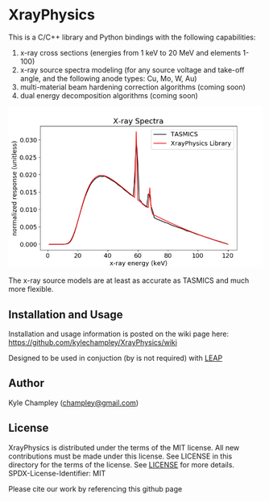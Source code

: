 # XrayPhysics
This is a C/C++ library and Python bindings with the following capabilities:
1) x-ray cross sections (energies from 1 keV to 20 MeV and elements 1-100)
2) x-ray source spectra modeling (for any source voltage and take-off angle, and the following anode types: Cu, Mo, W, Au)
3) multi-material beam hardening correction algorithms (coming soon)
4) dual energy decomposition algorithms (coming soon)


![The x-ray source models are at least as accurate as TASMICS and much more flexible.](https://github.com/kylechampley/XrayPhysics/blob/main/comparisonWithTASMICS.png)

The x-ray source models are at least as accurate as TASMICS and much more flexible.


## Installation and Usage

Installation and usage information is posted on the wiki page here: https://github.com/kylechampley/XrayPhysics/wiki

Designed to be used in conjuction (by is not required) with [LEAP](https://github.com/LLNL/LEAP) 

## Author
Kyle Champley (champley@gmail.com)


## License
XrayPhysics is distributed under the terms of the MIT license. All new contributions must be made under this license. See LICENSE in this directory for the terms of the license.
See [LICENSE](LICENSE) for more details.  
SPDX-License-Identifier: MIT  

Please cite our work by referencing this github page

